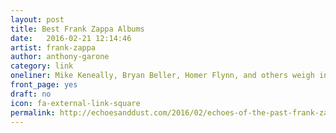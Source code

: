 ```yaml
---
layout: post
title: Best Frank Zappa Albums
date:   2016-02-21 12:14:46
artist: frank-zappa
author: anthony-garone
category: link
oneliner: Mike Keneally, Bryan Beller, Homer Flynn, and others weigh in on their favorite FZ records. Great post from Cameron Piko!
front_page: yes
draft: no
icon: fa-external-link-square
permalink: http://echoesanddust.com/2016/02/echoes-of-the-past-frank-zappa/
---
```

